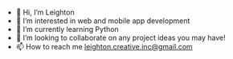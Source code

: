 - 👋 Hi, I’m Leighton
- 👀 I’m interested in web and mobile app development
- 🌱 I’m currently learning Python
- 💞️ I’m looking to collaborate on any project ideas you may have!
- 📫 How to reach me leighton.creative.inc@gmail.com

<!---
leightonchien/leightonchien is a ✨ special ✨ repository because its `README.md` (this file) appears on your GitHub profile.
You can click the Preview link to take a look at your changes.
--->
